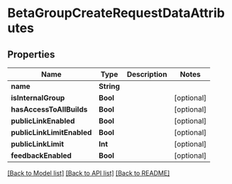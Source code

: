 # BetaGroupCreateRequestDataAttributes

## Properties
Name | Type | Description | Notes
------------ | ------------- | ------------- | -------------
**name** | **String** |  | 
**isInternalGroup** | **Bool** |  | [optional] 
**hasAccessToAllBuilds** | **Bool** |  | [optional] 
**publicLinkEnabled** | **Bool** |  | [optional] 
**publicLinkLimitEnabled** | **Bool** |  | [optional] 
**publicLinkLimit** | **Int** |  | [optional] 
**feedbackEnabled** | **Bool** |  | [optional] 

[[Back to Model list]](../README.md#documentation-for-models) [[Back to API list]](../README.md#documentation-for-api-endpoints) [[Back to README]](../README.md)


